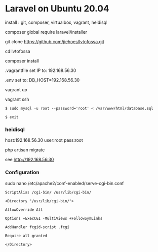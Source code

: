 # Laravel on Ubuntu 20.04

install : git, composer, virtualbox, vagrant, heidisql

composer global require laravel/installer

git clone https://github.com/jiehoes/lvtofossa.git

cd lvtofossa

composer install

.vagrantfile set IP to: 192.168.56.30

.env set to: DB_HOST=192.168.56.30

vagrant up

vagrant ssh

    $ sudo mysql -u root --password='root' < /var/www/html/database.sql

    $ exit

### heidisql

host:192.168.56.30 user:root pass:root

php artisan migrate

see http://192.168.56.30

### Configuration

sudo nano /etc/apache2/conf-enabled/serve-cgi-bin.conf

    ScriptAlias /cgi-bin/ /usr/lib/cgi-bin/

    <Directory "/usr/lib/cgi-bin/">

    AllowOverride All

    Options +ExecCGI -MultiViews +FollowSymLinks

    AddHandler fcgid-script .fcgi

    Require all granted

    </Directory>
